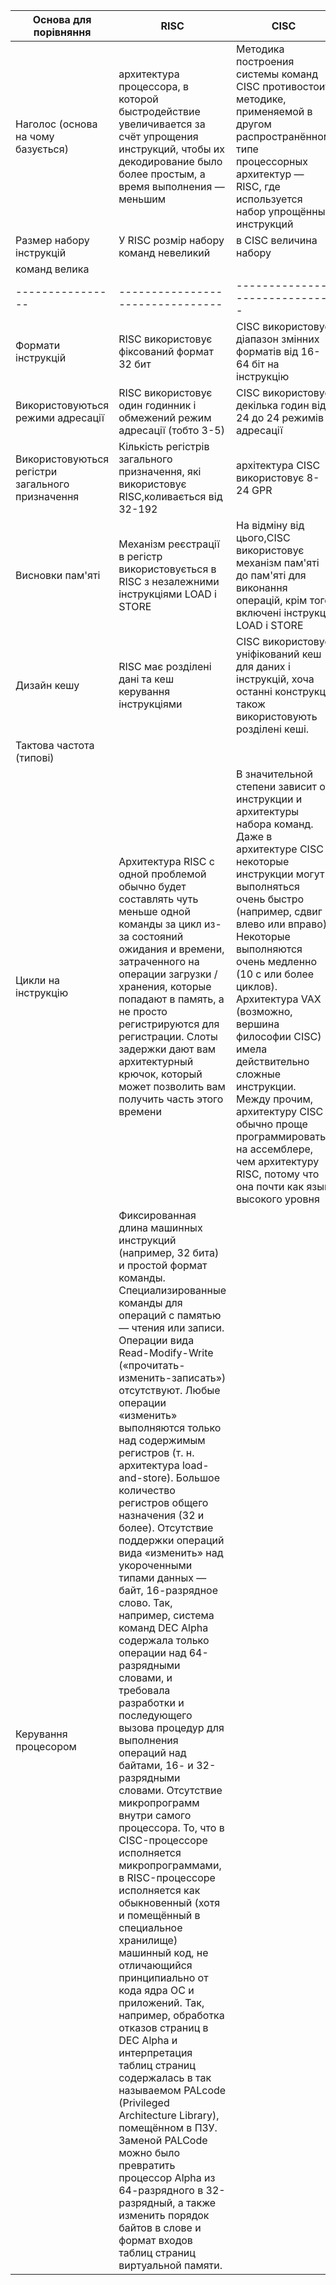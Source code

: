 Основа для порівняння|RISC|CISC|
--------------------|------|-----------
Наголос (основа на чому базується)| архитектура процессора, в которой быстродействие увеличивается за счёт упрощения инструкций, чтобы их декодирование было более простым, а время выполнения — меньшим|Методика построения системы команд CISC противостоит методике, применяемой в другом распространённом типе процессорных архитектур — RISC, где используется набор упрощённых инструкций|
Размер набору інструкцій|  У RISC розмір набору команд невеликий   |в CISC величина набору
команд велика|
----------------|--------------------------------|-----------------------------|
Формати інструкцій|RISC використовує фіксований формат 32 бит|CISC використовує діапазон змінних форматів від 16-64 біт на інструкцію|
Використовуються режими адресації|RISC використовує один годинник і обмежений режим адресації (тобто 3-5) |CISC використовує декілька годин від 24 до 24 режимів адресації|
Використовуються регістри загального призначення|Кількість регістрів загального призначення, які використовує RISC,коливається від 32-192|архітектура CISC використовує 8-24 GPR|
Висновки пам'яті|Механізм реєстрації в регістр використовується в RISC з незалежними інструкціями LOAD і STORE|На відміну від цього,CISC використовує механізм пам'яті до пам'яті для виконання операцій, крім того включені інструкції LOAD і STORE|
Дизайн кешу|RISC має розділені дані та кеш керування інструкціями|CISC використовує уніфікований кеш для даних і інструкцій, хоча останні конструкції також використовують розділені кеші.
Тактова частота (типові)|
Цикли на інструкцію|Архитектура RISC с одной проблемой обычно будет составлять чуть меньше одной команды за цикл из-за состояний ожидания и времени, затраченного на операции загрузки /хранения, которые попадают в память, а не просто регистрируются для регистрации. Слоты задержки дают вам архитектурный крючок, который может позволить вам получить часть этого времени|В значительной степени зависит от инструкции и архитектуры набора команд. Даже в архитектуре CISC некоторые инструкции могут выполняться очень быстро (например, сдвиг влево или вправо). Некоторые выполняются очень медленно (10 с или более циклов). Архитектура VAX (возможно, вершина философии CISC) имела действительно сложные инструкции. Между прочим, архитектуру CISC обычно проще программировать на ассемблере, чем архитектуру RISC, потому что она почти как язык высокого уровня
Керування процесором|Фиксированная длина машинных инструкций (например, 32 бита) и простой формат команды. Специализированные команды для операций с памятью — чтения или записи. Операции вида Read-Modify-Write («прочитать-изменить-записать») отсутствуют. Любые операции «изменить» выполняются только над содержимым регистров (т. н. архитектура load-and-store). Большое количество регистров общего назначения (32 и более). Отсутствие поддержки операций вида «изменить» над укороченными типами данных — байт, 16-разрядное слово. Так, например, система команд DEC Alpha содержала только операции над 64-разрядными словами, и требовала разработки и последующего вызова процедур для выполнения операций над байтами, 16- и 32-разрядными словами. Отсутствие микропрограмм внутри самого процессора. То, что в CISC-процессоре исполняется микропрограммами, в RISC-процессоре исполняется как обыкновенный (хотя и помещённый в специальное хранилище) машинный код, не отличающийся принципиально от кода ядра ОС и приложений. Так, например, обработка отказов страниц в DEC Alpha и интерпретация таблиц страниц содержалась в так называемом PALcode (Privileged Architecture Library), помещённом в ПЗУ. Заменой PALCode можно было превратить процессор Alpha из 64-разрядного в 32-разрядный, а также изменить порядок байтов в слове и формат входов таблиц страниц виртуальной памяти.




 
